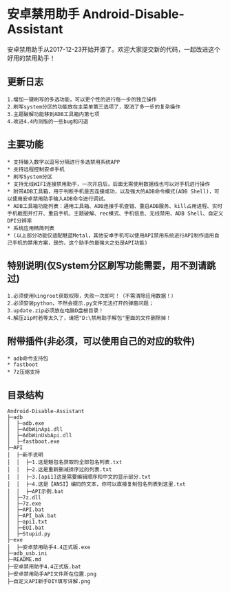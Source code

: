# 安卓禁用助手 Android-Disable-Assistant
 安卓禁用助手从2017-12-23开始开源了。欢迎大家提交新的代码，一起改进这个好用的禁用助手！
## 更新日志
	1.增加一键刷写的多选功能，可以更个性的进行每一步的独立操作
	2.刷写system分区的功能放在主菜单第三选项了，取消了多一步的复杂操作
	3.主题破解功能移到ADB工具箱内第七项
	4.改进4.4内测版的一些bug和闪退
## 主要功能
	* 支持输入数字以逗号分隔进行多选禁用系统APP	
	* 支持远程控制安卓手机	
	* 刷写System分区
	* 支持无线WIFI连接禁用助手，一次开启后，后面无需使用数据线也可以对手机进行操作
	* 附带ADB工具箱，用于判断手机是否连接成功，以及强大的ADB命令模式(ADB Shell)，可以使用安卓禁用助手输入ADB命令进行调试。
	* ADB工具箱功能列表：通用工具箱、ADB连接手机查错、重启ADB服务、kill占用进程、实时手机截图并打开、重启手机、主题破解、rec模式、手机信息、无线禁用、ADB Shell、自定义DPI分辨率
	* 系统应用精简列表
	* (以上部分功能仅适配魅蓝Metal，其他安卓手机可以使用API禁用系统进行API制作适用自己手机的禁用方案，是的，这个助手的最强大之处是API功能)
## 特别说明(仅System分区刷写功能需要，用不到请跳过)
	1.必须使用kingroot获取权限，失败一次即可！（不需清除应用数据！）
	2.必须安装python，不然会提示.py文件无法打开的弹窗问题；
	3.update.zip必须放在电脑D盘根目录！
	4.解压zip时若等太久了，请把"D:\禁用助手解包"里面的文件删除掉！
## 附带插件(非必须，可以使用自己的对应的软件)
	* adb命令支持包
	* fastboot
	* 7z压缩支持
## 目录结构
	Android-Disable-Assistant
	├─adb
	│  ├─adb.exe
	│  ├─AdbWinApi.dll
	│  ├─AdbWinUsbApi.dll
	│  ├─fastboot.exe
	├─API
	│  ├─新手说明
	│  │  ├─1.这是魅包名获取的全部包名列表.txt
	│  │  ├─2.这是重新删减排序过的列表.txt
	│  │  ├─3.[api1]这是需要编辑顺序和中文的显示部分.txt
	│  │  ├─4.这是【ANSI】编码的文本，你可以直接复制包名列表到这里.txt
	│  │  ├─API示例.bat
	│  ├─7z.dll
	│  ├─7z.exe
	│  ├─API.bat
	│  ├─API_bak.bat
	│  ├─api1.txt
	│  ├─EUI.bat
	│  ├─Stupid.py
	├─exe
	│  ├─安卓禁用助手4.4正式版.exe
	├─adb_usb.ini
	├─README.md
	├─安卓禁用助手4.4正式版.bat
	├─安卓禁用助手API文件所在位置.png
	├─自定义API新手DIY填写详解.png